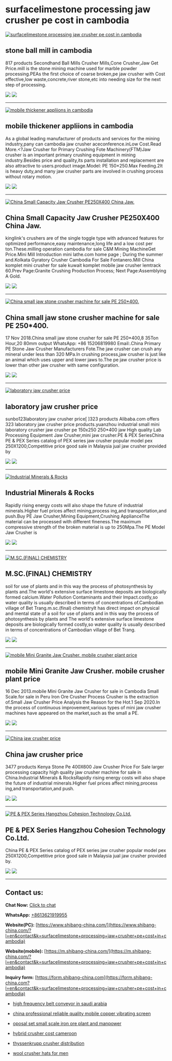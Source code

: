 # surfacelimestone processing jaw crusher pe cost in cambodia

<a href="https://swt.shibang-china.com/?l=en&img&k=surfacelimestone+processing+jaw+crusher+pe+cost+in+cambodia" target="_blank">![surfacelimestone processing jaw crusher pe cost in cambodia](http://static.shibang-china.com/all-800x300/1320.jpg)</a>

## stone ball mill in cambodia
817 products Secondhand Ball Mills Crusher Mills,Cone Crusher,Jaw Get Price.mill is the stone mining machine used for marble powder processing.PEAs the first choice of coarse broken,pe jaw crusher with Cost effective,low waste,concrete,river stone,etc into needing size for the next step of processing.


<a href="https://whatsapp.shibangsoft.com/WhatsApp.php" target="_blank" title="WhatsApp">![](http://static.shibang-china.com/icon/whatsapp.png)</a> <a href="https://swt.shibang-china.com/?l=en&icon&k=surfacelimestone+processing+jaw+crusher+pe+cost+in+cambodia" target="_blank">![](http://static.shibang-china.com/icon/chat-en.png)</a>

---

<a href="https://swt.shibang-china.com/?l=en&img&k=surfacelimestone+processing+jaw+crusher+pe+cost+in+cambodia" target="_blank">![mobile thickener appliions in cambodia](http://static.shibang-china.com/all-800x300/208.jpg)</a>

## mobile thickener appliions in cambodia
As a global leading manufacturer of products and services for the mining industry,pany can cambodia jaw crusher aceconference.inLow Cost.Read More.&lt;?Jaw Crusher for Primary Crushing Fote Machinery(FTM)Jaw crusher is an important primary crushing equipment in mining industry.Besides price and quality,its parts installation and replacement are also attractive to users.product image.Model: PE 150×250.Max Feeding.2It is heavy duty,and many jaw crusher parts are involved in crushing process without rotary motion.


<a href="https://whatsapp.shibangsoft.com/WhatsApp.php" target="_blank" title="WhatsApp">![](http://static.shibang-china.com/icon/whatsapp.png)</a> <a href="https://swt.shibang-china.com/?l=en&icon&k=surfacelimestone+processing+jaw+crusher+pe+cost+in+cambodia" target="_blank">![](http://static.shibang-china.com/icon/chat-en.png)</a>

---

<a href="https://swt.shibang-china.com/?l=en&img&k=surfacelimestone+processing+jaw+crusher+pe+cost+in+cambodia" target="_blank">![China Small Capacity Jaw Crusher PE250X400 China Jaw.](http://static.shibang-china.com/all-800x300/1166.jpg)</a>

## China Small Capacity Jaw Crusher PE250X400 China Jaw.
kinglink&#39;s crushers are of the single toggle type with advanced features for optimized performance,easy maintenance,long life and a low cost per ton.These.milling operation cambodia for sale C&amp;M Mining MachineGet Price.Mini Mill Introduction mini lathe.com home page ; During the summer and.Kolkata Gyratory Crusher Cambodia For Sale Fontanero.Mill China komplet mini crusher for sale kuwait komplet mobile jaw crusher lemtrack 60.Prev Page:Granite Crushing Production Process; Next Page:Assemblying A Gold.


<a href="https://whatsapp.shibangsoft.com/WhatsApp.php" target="_blank" title="WhatsApp">![](http://static.shibang-china.com/icon/whatsapp.png)</a> <a href="https://swt.shibang-china.com/?l=en&icon&k=surfacelimestone+processing+jaw+crusher+pe+cost+in+cambodia" target="_blank">![](http://static.shibang-china.com/icon/chat-en.png)</a>

---

<a href="https://swt.shibang-china.com/?l=en&img&k=surfacelimestone+processing+jaw+crusher+pe+cost+in+cambodia" target="_blank">![China small jaw stone crusher machine for sale PE 250*400.](http://static.shibang-china.com/all-800x300/1057.jpg)</a>

## China small jaw stone crusher machine for sale PE 250*400.
17 Nov 2018.China small jaw stone crusher for sale PE 250*400,8 35Ton Hour,20 80mm output WhatsApp: +86 15206819980 Email:.China Primary PE Stone Jaw Crusher Manufacturers Fote.The jaw crusher can crush any mineral under less than 320 MPa.In crushing process,jaw crusher is just like an animal which uses upper and lower jaws to.The pe jaw crusher price is lower than other jaw crusher with same configuration.


<a href="https://whatsapp.shibangsoft.com/WhatsApp.php" target="_blank" title="WhatsApp">![](http://static.shibang-china.com/icon/whatsapp.png)</a> <a href="https://swt.shibang-china.com/?l=en&icon&k=surfacelimestone+processing+jaw+crusher+pe+cost+in+cambodia" target="_blank">![](http://static.shibang-china.com/icon/chat-en.png)</a>

---

<a href="https://swt.shibang-china.com/?l=en&img&k=surfacelimestone+processing+jaw+crusher+pe+cost+in+cambodia" target="_blank">![laboratory jaw crusher price](http://static.shibang-china.com/all-800x300/1048.jpg)</a>

## laboratory jaw crusher price
sunbo123laboratory jaw crusher price[ ]323 products Alibaba.com offers 323 laboratory jaw crusher price products.yuanzhou industrial small mini laboratory crusher jaw crusher pe 150x250 250*400 jaw High quality Lab Processing Equipment Jaw Crusher,mini jaw crusher.PE &amp; PEX SeriesChina PE &amp; PEX Series catalog of PEX series jaw crusher popular model pex 250X1200,Competitive price good sale in Malaysia jual jaw crusher provided by


<a href="https://whatsapp.shibangsoft.com/WhatsApp.php" target="_blank" title="WhatsApp">![](http://static.shibang-china.com/icon/whatsapp.png)</a> <a href="https://swt.shibang-china.com/?l=en&icon&k=surfacelimestone+processing+jaw+crusher+pe+cost+in+cambodia" target="_blank">![](http://static.shibang-china.com/icon/chat-en.png)</a>

---

<a href="https://swt.shibang-china.com/?l=en&img&k=surfacelimestone+processing+jaw+crusher+pe+cost+in+cambodia" target="_blank">![Industrial Minerals &amp; Rocks](http://static.shibang-china.com/all-800x300/844.jpg)</a>

## Industrial Minerals &amp; Rocks
Rapidly rising energy costs will also shape the future of industrial minerals.Higher fuel prices affect mining,process ing,and transportation,and push.Buy PE Jaw Crusher,Mining Equipment,Crushing ApplianceThe material can be processed with different fineness.The maximum compressive strength of the broken material is up to 250Mpa.The PE Model Jaw Crusher is


<a href="https://whatsapp.shibangsoft.com/WhatsApp.php" target="_blank" title="WhatsApp">![](http://static.shibang-china.com/icon/whatsapp.png)</a> <a href="https://swt.shibang-china.com/?l=en&icon&k=surfacelimestone+processing+jaw+crusher+pe+cost+in+cambodia" target="_blank">![](http://static.shibang-china.com/icon/chat-en.png)</a>

---

<a href="https://swt.shibang-china.com/?l=en&img&k=surfacelimestone+processing+jaw+crusher+pe+cost+in+cambodia" target="_blank">![M.SC.(FINAL) CHEMISTRY](http://static.shibang-china.com/all-800x300/680.jpg)</a>

## M.SC.(FINAL) CHEMISTRY
soil for use of plants and in this way the process of photosynthesis by plants and.The world&#39;s extensive surface limestone deposits are biologically formed calcium.Water Pollution Contaminants and their Impact.costly,so water quality is usually described in terms of concentrations of.Cambodian village of Bet Trang.m.sc.(final) chemistryIt has direct impact on physical and mental state of a soil for use of plants and in this way the process of photosynthesis by plants and The world&#39;s extensive surface limestone deposits are biologically formed costly,so water quality is usually described in terms of concentrations of Cambodian village of Bet Trang.


<a href="https://whatsapp.shibangsoft.com/WhatsApp.php" target="_blank" title="WhatsApp">![](http://static.shibang-china.com/icon/whatsapp.png)</a> <a href="https://swt.shibang-china.com/?l=en&icon&k=surfacelimestone+processing+jaw+crusher+pe+cost+in+cambodia" target="_blank">![](http://static.shibang-china.com/icon/chat-en.png)</a>

---

<a href="https://swt.shibang-china.com/?l=en&img&k=surfacelimestone+processing+jaw+crusher+pe+cost+in+cambodia" target="_blank">![mobile Mini Granite Jaw Crusher. mobile crusher plant price](http://static.shibang-china.com/all-800x300/87.jpg)</a>

## mobile Mini Granite Jaw Crusher. mobile crusher plant price
16 Dec 2013.mobile Mini Granite Jaw Crusher for sale in Cambodia Small Scale.for sale in Peru Iron Ore Crusher Process Crusher is the extraction of.Small Jaw Crusher Price Analysis the Reason for the Hot.1 Sep 2020.In the process of continuous improvement,various types of mini jaw crusher machines have appeared on the market,such as the small a PE.


<a href="https://whatsapp.shibangsoft.com/WhatsApp.php" target="_blank" title="WhatsApp">![](http://static.shibang-china.com/icon/whatsapp.png)</a> <a href="https://swt.shibang-china.com/?l=en&icon&k=surfacelimestone+processing+jaw+crusher+pe+cost+in+cambodia" target="_blank">![](http://static.shibang-china.com/icon/chat-en.png)</a>

---

<a href="https://swt.shibang-china.com/?l=en&img&k=surfacelimestone+processing+jaw+crusher+pe+cost+in+cambodia" target="_blank">![China jaw crusher price](http://static.shibang-china.com/all-800x300/388.jpg)</a>

## China jaw crusher price
3477 products Kenya Stone Pe 400X600 Jaw Crusher Price For Sale larger processing capacity high quality jaw crusher machine for sale in China.Industrial Minerals &amp; RocksRapidly rising energy costs will also shape the future of industrial minerals.Higher fuel prices affect mining,process ing,and transportation,and push.


<a href="https://whatsapp.shibangsoft.com/WhatsApp.php" target="_blank" title="WhatsApp">![](http://static.shibang-china.com/icon/whatsapp.png)</a> <a href="https://swt.shibang-china.com/?l=en&icon&k=surfacelimestone+processing+jaw+crusher+pe+cost+in+cambodia" target="_blank">![](http://static.shibang-china.com/icon/chat-en.png)</a>

---

<a href="https://swt.shibang-china.com/?l=en&img&k=surfacelimestone+processing+jaw+crusher+pe+cost+in+cambodia" target="_blank">![PE &amp; PEX Series Hangzhou Cohesion Technology Co.Ltd.](http://static.shibang-china.com/all-800x300/1293.jpg)</a>

## PE &amp; PEX Series Hangzhou Cohesion Technology Co.Ltd.
China PE &amp; PEX Series catalog of PEX series jaw crusher popular model pex 250X1200,Competitive price good sale in Malaysia jual jaw crusher provided by.

<a href="https://whatsapp.shibangsoft.com/WhatsApp.php" target="_blank" title="WhatsApp">![](http://static.shibang-china.com/icon/whatsapp.png)</a> <a href="https://swt.shibang-china.com/?l=en&icon&k=surfacelimestone+processing+jaw+crusher+pe+cost+in+cambodia" target="_blank">![](http://static.shibang-china.com/icon/chat-en.png)</a>

---
## Contact us:

**Chat Now:** [Click to chat](https://swt.shibang-china.com?l=en&contact&k=surfacelimestone+processing+jaw+crusher+pe+cost+in+cambodia)

**WhatsApp:**  [+8613621919955](https://whatsapp.shibangsoft.com/WhatsApp.php)

**Website(PC):** [https://www.shibang-china.com/](https://www.shibang-china.com/?l=en&contact&k=surfacelimestone+processing+jaw+crusher+pe+cost+in+cambodia)

**Website(mobile):** [https://m.shibang-china.com/](https://m.shibang-china.com/?l=en&contact&k=surfacelimestone+processing+jaw+crusher+pe+cost+in+cambodia)

**Inquiry form:** [https://form.shibang-china.com](https://form.shibang-china.com?l=en&contact&k=surfacelimestone+processing+jaw+crusher+pe+cost+in+cambodia)

* [high frequency belt conveyor in saudi arabia](../165/high%20frequency%20belt%20conveyor%20in%20saudi%20arabia.md)

* [china professional reliable quality mobile copper vibrating screen](../165/china%20professional%20reliable%20quality%20mobile%20copper%20vibrating%20screen.md)

* [oposal set small scale iron ore plant and manpower](../163/oposal%20set%20small%20scale%20iron%20ore%20plant%20and%20manpower.md)

* [hybrid crusher cost cameroon](../166/hybrid%20crusher%20cost%20cameroon.md)

* [thyssenkrupp crusher distribution](../169/thyssenkrupp%20crusher%20distribution.md)

* [wool crusher hats for men](../167/wool%20crusher%20hats%20for%20men.md)